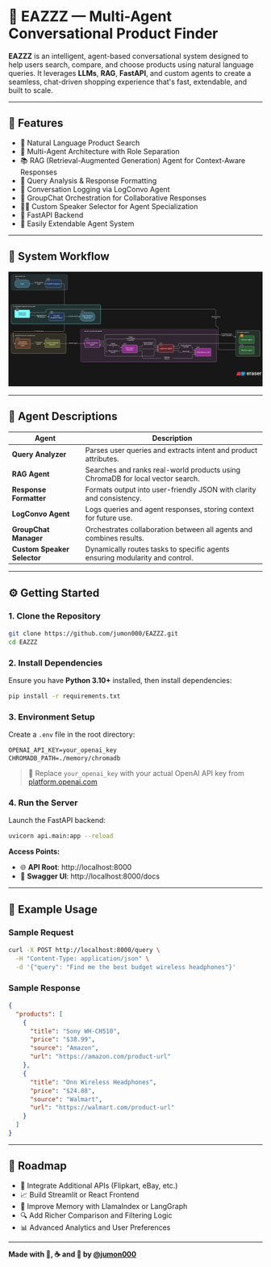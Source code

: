 # 🧠 EAZZZ — Multi-Agent Conversational Product Finder

**EAZZZ** is an intelligent, agent-based conversational system designed to help users search, compare, and choose products using natural language queries. It leverages **LLMs**, **RAG**, **FastAPI**, and custom agents to create a seamless, chat-driven shopping experience that's fast, extendable, and built to scale.

---

## 🚀 Features

- 🚩 Natural Language Product Search
- 🤖 Multi-Agent Architecture with Role Separation
- 📚 RAG (Retrieval-Augmented Generation) Agent for Context-Aware Responses
- 🧠 Query Analysis & Response Formatting
- 📝 Conversation Logging via LogConvo Agent
- 👥 GroupChat Orchestration for Collaborative Responses
- 🧑‍💼 Custom Speaker Selector for Agent Specialization
- 🏃 FastAPI Backend
- 📂 Easily Extendable Agent System

---

## 🧭 System Workflow

![Workflow Diagram](assets/workflow.png)

---

## 🧠 Agent Descriptions

| Agent                    | Description |
|--------------------------|-------------|
| **Query Analyzer**       | Parses user queries and extracts intent and product attributes. |
| **RAG Agent**            | Searches and ranks real-world products using ChromaDB for local vector search. |
| **Response Formatter**   | Formats output into user-friendly JSON with clarity and consistency. |
| **LogConvo Agent**       | Logs queries and agent responses, storing context for future use. |
| **GroupChat Manager**    | Orchestrates collaboration between all agents and combines results. |
| **Custom Speaker Selector** | Dynamically routes tasks to specific agents ensuring modularity and control. |

---

## ⚙️ Getting Started

### 1. Clone the Repository

```bash
git clone https://github.com/jumon000/EAZZZ.git
cd EAZZZ
```

### 2. Install Dependencies

Ensure you have **Python 3.10+** installed, then install dependencies:

```bash
pip install -r requirements.txt
```

### 3. Environment Setup

Create a `.env` file in the root directory:

```env
OPENAI_API_KEY=your_openai_key
CHROMADB_PATH=./memory/chromadb
```

> 🔑 Replace `your_openai_key` with your actual OpenAI API key from [platform.openai.com](https://platform.openai.com)

### 4. Run the Server

Launch the FastAPI backend:

```bash
uvicorn api.main:app --reload
```

**Access Points:**
- 🌐 **API Root**: http://localhost:8000
- 📘 **Swagger UI**: http://localhost:8000/docs

---

## 🧪 Example Usage

### Sample Request

```bash
curl -X POST http://localhost:8000/query \
  -H "Content-Type: application/json" \
  -d '{"query": "Find me the best budget wireless headphones"}'
```

### Sample Response

```json
{
  "products": [
    {
      "title": "Sony WH-CH510",
      "price": "$38.99",
      "source": "Amazon",
      "url": "https://amazon.com/product-url"
    },
    {
      "title": "Onn Wireless Headphones",
      "price": "$24.88",
      "source": "Walmart",
      "url": "https://walmart.com/product-url"
    }
  ]
}
```

---

## 🚀 Roadmap

- 🔌 Integrate Additional APIs (Flipkart, eBay, etc.)
- 📈 Build Streamlit or React Frontend
- 🧠 Improve Memory with LlamaIndex or LangGraph
- 🔍 Add Richer Comparison and Filtering Logic
- 📊 Advanced Analytics and User Preferences

---

**Made with 💙, ☕ and 🧠 by [@jumon000](https://github.com/jumon000)**

